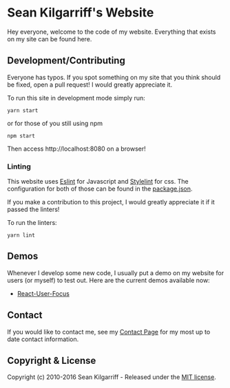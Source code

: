 # Sean Kilgarriff's Website

Hey everyone, welcome to the code of my website. Everything that exists on my site can be found here.
<!-- Once I write that article about why I open source include it into here. -->

## Development/Contributing
<!-- Put in here the pipeline, and the various linters that I use. -->

Everyone has typos. If you spot something on my site that you think should be fixed, open a pull request! I would greatly appreciate it.

To run this site in development mode simply run:

```
yarn start
```

or for those of you still using npm

```
npm start
```

Then access http://localhost:8080 on a browser!

### Linting

This website uses [Eslint](http://eslint.org/) for Javascript and [Stylelint](https://github.com/stylelint/stylelint) for css.
The configuration for both of those can be found in the [package.json](/package.json).

If you make a contribution to this project, I would greatly appreciate it if it passed the linters!

To run the linters:

```
yarn lint
```



## Demos

Whenever I develop some new code, I usually put a demo on my website for users (or myself) to test out. Here are the current demos available now:

* [React-User-Focus](https://seankilgarriff.com/ReactUserFocusDemo)

## Contact

If you would like to contact me, see my [Contact Page](https://seankilgarriff.com/Contact) for my most up to date contact information.


## Copyright & License

Copyright (c) 2010-2016 Sean Kilgarriff - Released under the [MIT license](/LICENSE.md).
